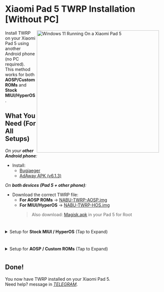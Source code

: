 # Xiaomi Pad 5 TWRP Installation [Without PC]
<img align="right" src="nabu.png" width="400" alt="Windows 11 Running On a Xiaomi Pad 5">

Install TWRP on your Xiaomi Pad 5 using another Android phone (no PC required).  
This method works for both **AOSP/Custom ROMs** and **Stock MIUI/HyperOS**.

## What You Need (For All Setups)

_On your **other Android phone**:_
- Install:
  - [Bugjaeger](https://play.google.com/store/apps/details?id=eu.sisik.hackendebug&pcampaignid=web_share)
  - [AdAway APK (v6.1.3)](https://github.com/AdAway/AdAway/releases/download/v6.1.3/AdAway-6.1.3-20240706.apk)

_On **both devices (Pad 5 + other phone)**:_
- Download the correct TWRP file:
  - **For AOSP ROMs** → [NABU-TWRP-AOSP.img](https://github.com/Kumar-Jy/Windows-in-NABU-Without-PC/releases/download/Modded-TWRP-Recovery/Nabu-TWRP-AOSP.img)
  - **For MIUI/HyperOS** → [NABU-TWRP-HOS.img](https://github.com/Kumar-Jy/Windows-in-NABU-Without-PC/releases/download/Modded-TWRP-Recovery/Nabu-TWRP-V4-HOS.img)
    > Also download: [Magisk.apk](https://github.com/Kumar-Jy/Windows-in-NABU-Without-PC/releases/download/Files/empty_vendor_boot.img) in your Pad 5 for Root

#
<details>
<summary> Setup for <strong>Stock MIUI / HyperOS</strong> (Tap to Expand)</summary>

### Steps:
1. **Boot Pad 5 into Fastboot mode**  
   → Hold Power + Volume Down
2. **Connect Pad 5 to other Android phone** using OTG cable
3. **Open Bugjaeger** on the other phone → Go to **Fastboot**
4. **Boot into TWRP**:
   - Type: `fastboot boot`  
   - Select `NABU-TWRP-HOS.img`
5. **In TWRP**:
   - Tap `Advanced` → `Flash Recovery Ramdisk`  
   - Select the same TWRP `.img` → Swipe to flash
6. (Optional) **Root**:
   - Go to `Install` → Select `Magisk.zip` → Swipe to flash

</details>

#
<details>
<summary> Setup for <strong>AOSP / Custom ROMs</strong> (Tap to Expand)</summary>

> Also download: [empty_vendor_boot.img](https://github.com/Kumar-Jy/Windows-in-NABU-Without-PC/releases/download/Files/empty_vendor_boot.img) in your Android Phone

### Steps:

1. **Boot Pad 5 into Fastboot mode**  
   → Hold Power + Volume Down

2. **Connect Pad 5 to other Android phone** using OTG cable

3. **Open Bugjaeger** on the other phone → Go to **Fastboot**

4. **Flash vendor boot**:
   - Type: `fastboot flash vendor_boot_ab `  
   - Select `empty_vendor_boot.img` and flash
5. **Boot into TWRP**:
   - Type: `fastboot boot`  
   - Select `NABU-TWRP-AOSP.img`
6. **In TWRP**:
   - Tap `Advanced` → `Flash Recovery Ramdisk`  
   - Select the same TWRP `.img` → Swipe to flash
7. (Optional) **Root**:
   - Go to `Install` → Select `Magisk.zip` → Swipe to flash

</details>

#

## Done!

You now have TWRP installed on your Xiaomi Pad 5.  
Need help? message in [_TELEGRAM_](https://t.me/wininstaller).

